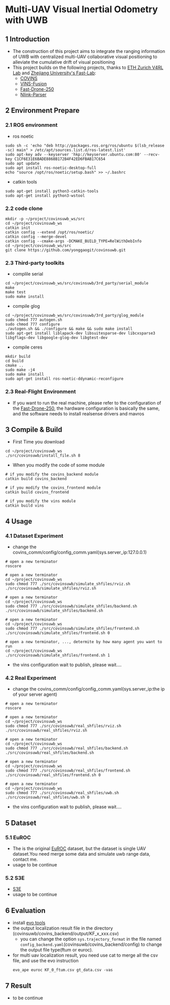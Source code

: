 # Multi-UAV Visual Inertial Odometry with UWB
## 1 Introduction
- The construction of this project aims to integrate the ranging information of UWB with centralized multi-UAV collaborative visual positioning to alleviate the cumulative drift of visual positioning
- This project builds on the following projects, thanks to [ETH Zurich V4RL Lab](https://asl.ethz.ch/v4rl.html) and [Zhejiang University's Fast-Lab](http://zju-fast.com/):
    - [COVINS](https://github.com/VIS4ROB-lab/covins)
    - [VINS-Fusion](https://github.com/HKUST-Aerial-Robotics/VINS-Fusion)
    - [Fast-Drone-250](https://github.com/yonggaogit/Fast-Drone-250)
    - [Nlink-Parser](https://github.com/nooploop-dev/nlink_parser)


##  2 Environment Prepare
### 2.1 ROS environment
- ros noetic
```shell
sudo sh -c 'echo "deb http://packages.ros.org/ros/ubuntu $(lsb_release -sc) main" > /etc/apt/sources.list.d/ros-latest.list'
sudo apt-key adv --keyserver 'hkp://keyserver.ubuntu.com:80' --recv-key C1CF6E31E6BADE8868B172B4F42ED6FBAB17C654
sudo apt update
sudo apt install ros-noetic-desktop-full
echo "source /opt/ros/noetic/setup.bash" >> ~/.bashrc
```
- catkin tools
```shell
sudo apt-get install python3-catkin-tools
sudo apt-get install python3-wstool
```
### 2.2 code clone
```shell
mkdir -p ~/project/covinsuwb_ws/src
cd ~/project/covinsuwb_ws
catkin init
catkin config --extend /opt/ros/noetic/
catkin config --merge-devel
catkin config --cmake-args -DCMAKE_BUILD_TYPE=RelWithDebInfo
cd ~/project/covinsuwb_ws/src
git clone https://github.com/yonggaogit/covinsuwb.git
```
### 2.3 Third-party toolkits
- complile serial
```shell
cd ~/project/covinsuwb_ws/src/covinsuwb/3rd_party/serial_module
make
make test
sudo make install
```

- compile glog
```shell
cd ~/project/covinsuwb_ws/src/covinsuwb/3rd_party/glog_module
sudo chmod 777 autogen.sh
sudo chmod 777 configure
./autogen.sh && ./configure && make && sudo make install
sudo apt-get install liblapack-dev libsuitesparse-dev libcxsparse3 libgflags-dev libgoogle-glog-dev libgtest-dev
```

- compile ceres
```shell
mkdir build
cd build
cmake ..
sudo make -j4
sudo make install
sudo apt-get install ros-noetic-ddynamic-reconfigure
```

### 2.3 Real-Flight Environment 
- If you want to run the real machine, please refer to the configuration of the [Fast-Drone-250](https://github.com/yonggaogit/Fast-Drone-250), the hardware configuration is basically the same, and the software needs to install realsense drivers and mavros

## 3 Compile & Build
- First Time you download
```shell
cd ~/project/covinsuwb_ws
./src/covinsuwb/install_file.sh 8
```

- When you modify the code of some module
```shell
# if you modify the covins_backend module
catkin build covins_backend

# if you modify the covins_frontend module
catkin build covins_frontend

# if you modify the vins module
catkin build vins
```

## 4 Usage
### 4.1 Dataset Experiment
- change the covins_comm/config/config_comm.yaml(sys.server_ip:127.0.0.1)
```shell
# open a new terminator
roscore

# open a new terminator
cd ~/project/covinsuwb_ws
sudo chmod 777 ./src/covinsuwb/simulate_shfiles/rviz.sh
./src/covinsuwb/simulate_shfiles/rviz.sh

# open a new terminator
cd ~/project/covinsuwb_ws
sudo chmod 777 ./src/covinsuwb/simulate_shfiles/backend.sh
./src/covinsuwb/simulate_shfiles/backend.sh

# open a new terminator
cd ~/project/covinsuwb_ws
sudo chmod 777 ./src/covinsuwb/simulate_shfiles/frontend.sh
./src/covinsuwb/simulate_shfiles/frontend.sh 0

# open a new terminator, ..., determite by how many agent you want to run
cd ~/project/covinsuwb_ws
./src/covinsuwb/simulate_shfiles/frontend.sh 1
```
- the vins configuration wait to publish, please wait....
### 4.2 Real Experiment
- change the covins_comm/config/config_comm.yaml(sys.server_ip:the ip of your server agent)
```shell
# open a new terminator
roscore

# open a new terminator
cd ~/project/covinsuwb_ws
sudo chmod 777 ./src/covinsuwb/real_shfiles/rviz.sh
./src/covinsuwb/real_shfiles/rviz.sh

# open a new terminator
cd ~/project/covinsuwb_ws
sudo chmod 777 ./src/covinsuwb/real_shfiles/backend.sh
./src/covinsuwb/real_shfiles/backend.sh

# open a new terminator
cd ~/project/covinsuwb_ws
sudo chmod 777 ./src/covinsuwb/real_shfiles/frontend.sh
./src/covinsuwb/real_shfiles/frontend.sh 0

# open a new terminator
cd ~/project/covinsuwb_ws
sudo chmod 777 ./src/covinsuwb/real_shfiles/uwb.sh
./src/covinsuwb/real_shfiles/uwb.sh 0
```
- the vins configuration wait to publish, please wait....
## 5 Dataset
### 5.1 EuROC
- The is the original [EuROC](https://projects.asl.ethz.ch/datasets/doku.php?id=kmavvisualinertialdatasets) dataset, but the dataset is single UAV dataset.You need merge some data and simulate uwb range data, contact me.
- usage to be continue
### 5.2 S3E
- [S3E](https://github.com/PengYu-Team/S3E) 
- usage to be continue

## 6 Evaluation
- install [evo tools](https://github.com/MichaelGrupp/evo)
- the output localization result file in the directory (covinsuwb/covins_backend/output/KF_x_xxx.csv)
    - you can change the option `sys.trajectory_format` in the file named `config_backend.yaml`(covinsuwb/covins_backend/config) to change the output file type(ftum or euroc).
- for multi uav localization result, you need use cat to merge all the csv file, and use the evo instruction
    ```shell
    evo_ape euroc KF_0_ftum.csv gt_data.csv -vas
    ```
## 7 Result
- to be continue